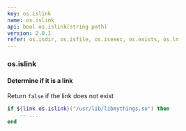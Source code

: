 ```yaml
---
key: os.islink
name: os.islink
api: bool os.islink(string path)
version: 2.0.1
refer: os.isdir, os.isfile, os.isexec, os.exists, os.ln
---
```


### os.islink

#### Determine if it is a link

Return `false` if the link does not exist

```lua
if ${link os.islink}("/usr/lib/libmythings.so") then
    -- ...
end
```
